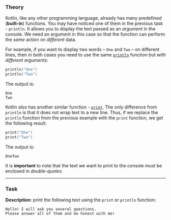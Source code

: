 ### Theory

Kotlin, like any other programming language, 
already has many predefined (**built-in**) functions. 
You may have noticed one of them in the previous task - `println`. 
It allows you to display the text passed as an _argument_ in the console. 
We need an argument in this case so that the function can perform 
the _same_ action on _different_ data.

For example, if you want to display two words – `One` and `Two` – on different lines, 
then in both cases you need to use the same [`println`](https://kotlinlang.org/api/latest/jvm/stdlib/kotlin.io/println.html#println) function but _with different arguments_:
```kotlin
println("One")
println("Two")
```
The output is:
```text
One
Two
```

Kotlin also has another similar function - [`print`](https://kotlinlang.org/api/latest/jvm/stdlib/kotlin.io/print.html#print). 
The only difference from `println` is that it does not wrap text to a new line. 
Thus, if we replace the `println` function from the previous example 
with the `print` function, we get the following result:

```kotlin
print("One")
print("Two")
```
The output is:
```text
OneTwo
```

It is **important** to note that the text we want to print to the console 
must be enclosed in _double-quotes_.
___

### Task

**Description**: print the following text using the `print` or `println` function:
```text
Hello! I will ask you several questions.
Please answer all of them and be honest with me!
```

